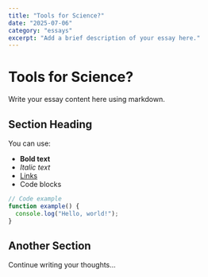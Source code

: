 ```yaml
---
title: "Tools for Science?"
date: "2025-07-06"
category: "essays"
excerpt: "Add a brief description of your essay here."
---
```


# Tools for Science?

Write your essay content here using markdown.

## Section Heading

You can use:
- **Bold text**
- *Italic text*
- [Links](https://example.com)
- Code blocks

```javascript
// Code example
function example() {
  console.log("Hello, world!");
}
```

## Another Section

Continue writing your thoughts...
